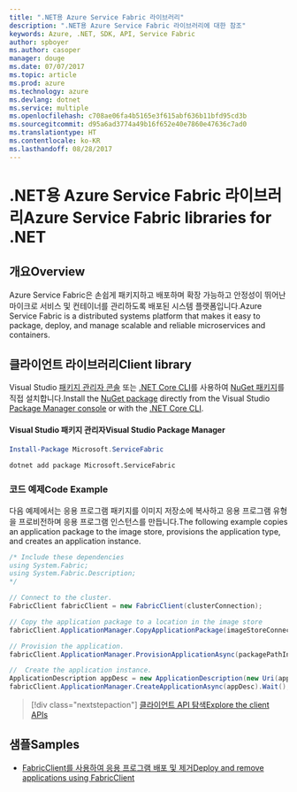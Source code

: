 ```yaml
---
title: ".NET용 Azure Service Fabric 라이브러리"
description: ".NET용 Azure Service Fabric 라이브러리에 대한 참조"
keywords: Azure, .NET, SDK, API, Service Fabric
author: spboyer
ms.author: casoper
manager: douge
ms.date: 07/07/2017
ms.topic: article
ms.prod: azure
ms.technology: azure
ms.devlang: dotnet
ms.service: multiple
ms.openlocfilehash: c708ae06fa4b5165e3f615abf636b11bfd95cd3b
ms.sourcegitcommit: d95a6ad3774a49b16f652e40e7860e47636c7ad0
ms.translationtype: HT
ms.contentlocale: ko-KR
ms.lasthandoff: 08/28/2017
---
```

# <a name="azure-service-fabric-libraries-for-net"></a><span data-ttu-id="b32d6-104">.NET용 Azure Service Fabric 라이브러리</span><span class="sxs-lookup"><span data-stu-id="b32d6-104">Azure Service Fabric libraries for .NET</span></span>

## <a name="overview"></a><span data-ttu-id="b32d6-105">개요</span><span class="sxs-lookup"><span data-stu-id="b32d6-105">Overview</span></span>

<span data-ttu-id="b32d6-106">Azure Service Fabric은 손쉽게 패키지하고 배포하며 확장 가능하고 안정성이 뛰어난 마이크로 서비스 및 컨테이너를 관리하도록 배포된 시스템 플랫폼입니다.</span><span class="sxs-lookup"><span data-stu-id="b32d6-106">Azure Service Fabric is a distributed systems platform that makes it easy to package, deploy, and manage scalable and reliable microservices and containers.</span></span>

## <a name="client-library"></a><span data-ttu-id="b32d6-107">클라이언트 라이브러리</span><span class="sxs-lookup"><span data-stu-id="b32d6-107">Client library</span></span>

<span data-ttu-id="b32d6-108">Visual Studio [패키지 관리자 콘솔][PackageManager] 또는 [.NET Core CLI][DotNetCLI]를 사용하여 [NuGet 패키지](https://www.nuget.org/packages/Microsoft.ServiceFabric)를 직접 설치합니다.</span><span class="sxs-lookup"><span data-stu-id="b32d6-108">Install the [NuGet package](https://www.nuget.org/packages/Microsoft.ServiceFabric) directly from the Visual Studio [Package Manager console][PackageManager] or with the [.NET Core CLI][DotNetCLI].</span></span>

#### <a name="visual-studio-package-manager"></a><span data-ttu-id="b32d6-109">Visual Studio 패키지 관리자</span><span class="sxs-lookup"><span data-stu-id="b32d6-109">Visual Studio Package Manager</span></span>

```powershell
Install-Package Microsoft.ServiceFabric
```

```bash
dotnet add package Microsoft.ServiceFabric
```

### <a name="code-example"></a><span data-ttu-id="b32d6-110">코드 예제</span><span class="sxs-lookup"><span data-stu-id="b32d6-110">Code Example</span></span>

<span data-ttu-id="b32d6-111">다음 예제에서는 응용 프로그램 패키지를 이미지 저장소에 복사하고 응용 프로그램 유형을 프로비전하며 응용 프로그램 인스턴스를 만듭니다.</span><span class="sxs-lookup"><span data-stu-id="b32d6-111">The following example copies an application package to the image store, provisions the application type, and creates an application instance.</span></span>

```csharp
/* Include these dependencies
using System.Fabric;
using System.Fabric.Description;
*/

// Connect to the cluster.
FabricClient fabricClient = new FabricClient(clusterConnection);

// Copy the application package to a location in the image store
fabricClient.ApplicationManager.CopyApplicationPackage(imageStoreConnectionString, packagePath, packagePathInImageStore);

// Provision the application.
fabricClient.ApplicationManager.ProvisionApplicationAsync(packagePathInImageStore).Wait();

//  Create the application instance.
ApplicationDescription appDesc = new ApplicationDescription(new Uri(appName), appType, appVersion);
fabricClient.ApplicationManager.CreateApplicationAsync(appDesc).Wait();
```

> [!div class="nextstepaction"]
> [<span data-ttu-id="b32d6-112">클라이언트 API 탐색</span><span class="sxs-lookup"><span data-stu-id="b32d6-112">Explore the client APIs</span></span>](/dotnet/api/overview/azure/servicefabric/client)

## <a name="samples"></a><span data-ttu-id="b32d6-113">샘플</span><span class="sxs-lookup"><span data-stu-id="b32d6-113">Samples</span></span>

* [<span data-ttu-id="b32d6-114">FabricClient를 사용하여 응용 프로그램 배포 및 제거</span><span class="sxs-lookup"><span data-stu-id="b32d6-114">Deploy and remove applications using FabricClient</span></span>](https://docs.microsoft.com/en-us/azure/service-fabric/service-fabric-deploy-remove-applications-fabricclient)

[PackageManager]: https://docs.microsoft.com/nuget/tools/package-manager-console
[DotNetCLI]: https://docs.microsoft.com/en-us/dotnet/core/tools/dotnet-add-package
